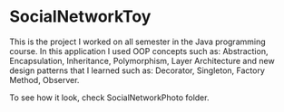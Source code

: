 # SocialNetworkToy

This is the project I worked on all semester in the Java programming course. In this application I used OOP concepts such as: 
Abstraction, Encapsulation, Inheritance, Polymorphism, Layer Architecture and new design patterns that I learned such as: Decorator, Singleton, Factory Method, Observer.

To see how it look, check SocialNetworkPhoto folder.
